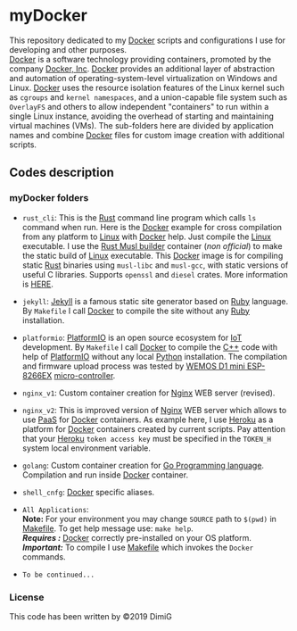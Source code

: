 myDocker
========
This repository dedicated to my [Docker][docker] scripts and configurations I use for developing and other purposes.  
[Docker][docker] is a software technology providing containers, promoted by the company [Docker, Inc][docker]. [Docker][docker] provides an additional layer of abstraction and automation of operating-system-level virtualization on Windows and Linux. [Docker][docker] uses the resource isolation features of the Linux kernel such as `cgroups` and `kernel namespaces`, and a union-capable file system such as `OverlayFS` and others to allow independent "containers" to run within a single Linux instance, avoiding the overhead of starting and maintaining virtual machines (VMs). The sub-folders here are divided by application names and combine [Docker][docker] files for custom image creation with additional scripts.  

Codes description
-----------------

### myDocker folders

* `rust_cli`: This is the [Rust][rust] command line program which calls `ls` command when run. Here is the [Docker][docker] example for cross compilation from any platform to [Linux][linux] with [Docker][docker] help. Just compile the [Linux][linux] executable. I use the [Rust Musl builder][musl] container (*non official*) to make the static build of [Linux][linux] executable. This [Docker][docker] image is for compiling static [Rust][rust] binaries using `musl-libc` and `musl-gcc`, with static versions of useful C libraries. Supports `openssl` and `diesel` crates. More information is [HERE][musl].  

* `jekyll`: [Jekyll][jekyll] is a famous static site generator based on [Ruby][ruby] language. By `Makefile` I call [Docker][docker] to compile the site without any [Ruby][ruby] installation.  

* `platformio`: [PlatformIO][platformio] is an open source ecosystem for [IoT][iot] development. By `Makefile` I call [Docker][docker] to compile the [C++][cpp] code with help of [PlatformIO][platformio] without any local [Python][python] installation. The compilation and firmware upload process was tested by [WEMOS D1 mini ESP-8266EX][wemos] [micro-controller][mcu].  

* `nginx_v1`: Custom container creation for [Nginx][nginx] WEB server (revised).  

* `nginx_v2`: This is improved version of [Nginx][nginx] WEB server which allows to use [PaaS][paas] for [Docker][docker] containers. As example here, I use [Heroku][heroku] as a platform for [Docker][docker] containers created by current scripts. Pay attention that your [Heroku][heroku] `token access key` must be specified in the `TOKEN_H` system local environment variable.  

* `golang`: Custom container creation for [Go Programming language][golang]. Compilation and run inside [Docker][docker] container.  

* `shell_cnfg`: [Docker][docker] specific aliases.  

* `All Applications`:  
   **Note:** For your environment you may change `SOURCE` path to `$(pwd)` in [Makefile][makefile]. To get help message use: `make help`.  
   ***Requires :*** [Docker][docker] correctly pre-installed on your OS platform.  
   ***Important:*** To compile I use [Makefile][makefile] which invokes the `Docker` commands.  

* `To be continued...`  

### License  

This code has been written by ©2019 DimiG  

[docker]:https://www.docker.com
[rust]:https://www.rust-lang.org
[linux]:https://en.wikipedia.org/wiki/Linux
[makefile]:https://en.wikipedia.org/wiki/Makefile
[musl]:https://github.com/emk/rust-musl-builder
[nginx]:https://en.wikipedia.org/wiki/Nginx
[jekyll]:https://jekyllrb.com
[ruby]:https://en.wikipedia.org/wiki/Ruby_(programming_language)
[platformio]:https://platformio.org
[iot]:https://en.wikipedia.org/wiki/Internet_of_things
[cpp]:https://en.wikipedia.org/wiki/C%2B%2B
[python]:https://en.wikipedia.org/wiki/Python_(programming_language)
[wemos]:https://wiki.wemos.cc/products:d1:d1_mini
[mcu]:https://en.wikipedia.org/wiki/Microcontroller
[golang]:https://golang.org
[paas]:https://en.wikipedia.org/wiki/Platform_as_a_service
[heroku]:https://en.wikipedia.org/wiki/Heroku
